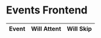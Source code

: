 # Events Frontend
<!-- HTML table fragment for page -->
<table>
  <thead>
  <tr>
    <th>Event</th>
    <th>Will Attent</th>
    <th>Will Skip</th>
  </tr>
  </thead>
  <tbody id="result">
    <!-- javascript generated data -->
  </tbody>
</table>

<!-- Script is layed out in a sequence (without a function) and will execute when page is loaded -->
<script>

  // prepare HTML defined "result" container for new output
  const resultContainer = document.getElementById("result");

  // keys for event reactions
  const ATTEND = "attend";
  const SKIP = "skip";

  const url = "https://csa.rebeccaaa.tk/api/event";
  const get_url = url +"/";
  const attend_url = url + "/attend/";  // attend reaction
  const skip_url = url + "/skip/";  // skip reaction

  // prepare fetch GET options
  const options = {
    method: 'GET', // *GET, POST, PUT, DELETE, etc.
    mode: 'cors', // no-cors, *cors, same-origin
    cache: 'default', // *default, no-cache, reload, force-cache, only-if-cached
    credentials: 'same-origin', // include, same-origin, omit
    headers: {
      'Content-Type': 'application/json'
      // 'Content-Type': 'application/x-www-form-urlencoded',
    },
  };
  // prepare fetch PUT options, clones with JS Spread Operator (...)
  const put_options = {...options, method: 'PUT'}; // clones and replaces method

  // fetch the API
  fetch(get_url, options)
    // response is a RESTful "promise" on any successful fetch
    .then(response => {
      // check for response errors
      if (response.status !== 200) {
          error('GET API response failure: ' + response.status);
          return;
      }
      // valid response will have JSON data
      response.json().then(data => {
          console.log(data);
          for (const row of data) {
            // make "tr element" for each "row of data"
            const tr = document.createElement("tr");
            
            // td for event cell
            const event = document.createElement("td");
              event.innerHTML = row.id + ". " + row.event;  // add fetched data to innerHTML

            // td for attend cell with onclick actions
            const attend = document.createElement("td");
              const attend_but = document.createElement('button');
              attend_but.id = ATTEND+row.id   // establishes a attend JS id for cell
              attend_but.innerHTML = row.attend;  // add fetched "attend count" to innerHTML
              attend_but.onclick = function () {
                // onclick function call with "like parameters"
                reaction(ATTEND, attend_url+row.id, attend_but.id);  
              };
              attend.appendChild(attend_but);  // add "attend button" to attend cell

            // td for skip cell with onclick actions
            const skip = document.createElement("td");
              const skip_but = document.createElement('button');
              skip_but.id = SKIP+row.id  // establishes a skip JS id for cell
              skip_but.innerHTML = row.skip;  // add fetched "skip count" to innerHTML
              skip_but.onclick = function () {
                // onclick function call with "jeer parameters"
                reaction(SKIP, skip_url+row.id, skip_but.id);  
              };
              skip.appendChild(skip_but);  // add "skip button" to skip cell
             
            // this builds ALL td's (cells) into tr (row) element
            tr.appendChild(event);
            tr.appendChild(attend);
            tr.appendChild(skip);

            // this adds all the tr (row) work above to the HTML "result" container
            resultContainer.appendChild(tr);
          }
      })
  })
  // catch fetch errors (ie Nginx ACCESS to server blocked)
  .catch(err => {
    error(err + " " + get_url);
  });

  // Reaction function to likes or jeers user actions
  function reaction(type, put_url, elemID) {

    // fetch the API
    fetch(put_url, put_options)
    // response is a RESTful "promise" on any successful fetch
    .then(response => {
      // check for response errors
      if (response.status !== 200) {
          error("PUT API response failure: " + response.status)
          return;  // api failure
      }
      // valid response will have JSON data
      response.json().then(data => {
          console.log(data);
          // Likes or Jeers updated/incremented
          if (type === ATTEND) // like data element
            document.getElementById(elemID).innerHTML = data.attend;  // fetched attend data assigned to attend Document Object Model (DOM)
          else if (type === SKIP) // jeer data element
            document.getElementById(elemID).innerHTML = data.skip;  // fetched skip data assigned to skip Document Object Model (DOM)
          else
            error("unknown type: " + type);  // should never occur
      })
    })
    // catch fetch errors (ie Nginx ACCESS to server blocked)
    .catch(err => {
      error(err + " " + put_url);
    });
    
  }

  // Something went wrong with actions or responses
  function error(err) {
    // log as Error in console
    console.error(err);
    // append error to resultContainer
    const tr = document.createElement("tr");
    const td = document.createElement("td");
    td.innerHTML = err;
    tr.appendChild(td);
    resultContainer.appendChild(tr);
  }

</script>